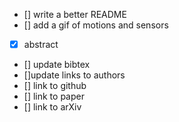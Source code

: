 - [] write a better README
- [] add a gif of motions and sensors
- [x] abstract
- [] update bibtex
- []update links to authors
- [] link to github
- [] link to paper
- [] link to arXiv